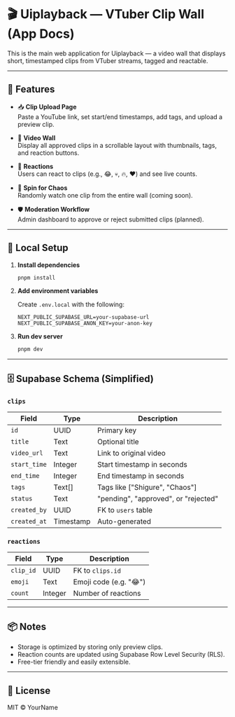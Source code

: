 # 🎬 Uiplayback — VTuber Clip Wall (App Docs)

This is the main web application for Uiplayback — a video wall that displays short, timestamped clips from VTuber streams, tagged and reactable.

---

## 🧩 Features

- 📥 **Clip Upload Page**  
  Paste a YouTube link, set start/end timestamps, add tags, and upload a preview clip.

- 🧱 **Video Wall**  
  Display all approved clips in a scrollable layout with thumbnails, tags, and reaction buttons.

- 💬 **Reactions**  
  Users can react to clips (e.g., 😂, 💀, 🔥, ❤️) and see live counts.

- 🎲 **Spin for Chaos**  
  Randomly watch one clip from the entire wall (coming soon).

- 🛡️ **Moderation Workflow**  
  Admin dashboard to approve or reject submitted clips (planned).

---

## 🧪 Local Setup

1. **Install dependencies**

   ```bash
   pnpm install
   ```

2. **Add environment variables**

   Create `.env.local` with the following:

   ```
   NEXT_PUBLIC_SUPABASE_URL=your-supabase-url
   NEXT_PUBLIC_SUPABASE_ANON_KEY=your-anon-key
   ```

3. **Run dev server**

   ```bash
   pnpm dev
   ```

---

## 🗄 Supabase Schema (Simplified)

### `clips`

| Field         | Type      | Description                              |
|--------------|-----------|------------------------------------------|
| `id`         | UUID      | Primary key                              |
| `title`      | Text      | Optional title                           |
| `video_url`  | Text      | Link to original video                   |
| `start_time` | Integer   | Start timestamp in seconds               |
| `end_time`   | Integer   | End timestamp in seconds                 |
| `tags`       | Text[]    | Tags like ["Shigure", "Chaos"]           |
| `status`     | Text      | "pending", "approved", or "rejected"     |
| `created_by` | UUID      | FK to `users` table                      |
| `created_at` | Timestamp | Auto-generated                           |

### `reactions`

| Field      | Type    | Description               |
|-----------|---------|---------------------------|
| `clip_id` | UUID    | FK to `clips.id`          |
| `emoji`   | Text    | Emoji code (e.g. "😂")     |
| `count`   | Integer | Number of reactions        |

---

## 📦 Notes

- Storage is optimized by storing only preview clips.
- Reaction counts are updated using Supabase Row Level Security (RLS).
- Free-tier friendly and easily extensible.

---

## 🧾 License

MIT © YourName
